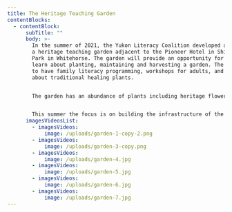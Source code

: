 ```yaml
---
title: The Heritage Teaching Garden
contentBlocks:
  - contentBlock:
      subTitle: ""
      body: >-
        In the summer of 2021, the Yukon Literacy Coalition developed and built
        a heritage teaching garden adjacent to the Pioneer Hotel in Shipyards
        Park in Whitehorse. The garden will provide an opportunity for people to
        learn about planting, maintaining and harvesting a garden. The vision is
        to have family literacy programming, workshops for adults, and teachings
        about traditional healing plants.


        The garden has an abundance of plants including heritage flowers, vegetables, fruit trees, berries and a bed of traditional healing plants. Some of the plants were donated by local gardeners.


        This summer the focus is on building the infrastructure of the garden with a plan to start delivering programming in the garden during the summer of 2022.
      imagesVideosList:
        - imagesVideos:
            image: /uploads/garden-1-copy-2.png
        - imagesVideos:
            image: /uploads/garden-3-copy.png
        - imagesVideos:
            image: /uploads/garden-4.jpg
        - imagesVideos:
            image: /uploads/garden-5.jpg
        - imagesVideos:
            image: /uploads/garden-6.jpg
        - imagesVideos:
            image: /uploads/garden-7.jpg
---
```

